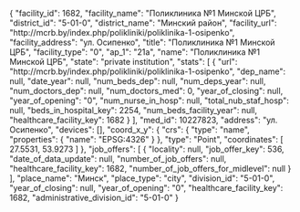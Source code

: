 {
    "facility_id": 1682,
    "facility_name": "Поликлиника №1 Минской ЦРБ",
    "district_id": "5-01-0",
    "district_name": "Минский район",
    "facility_url": "http:\/\/mcrb.by\/index.php\/polikliniki\/poliklinika-1-osipenko",
    "facility_address": "ул. Осипенко",
    "title": "Поликлиника №1 Минской ЦРБ",
    "facility_type": "0",
    "ap_1": "21а",
    "name": "Поликлиника №1 Минской ЦРБ",
    "state": "private institution",
    "stats": [
        {
            "url": "http:\/\/mcrb.by\/index.php\/polikliniki\/poliklinika-1-osipenko",
            "dep_name": null,
            "date_year": null,
            "num_beds_dep": null,
            "num_deps_year": null,
            "num_doctors_dep": null,
            "num_doctors_med": 0,
            "year_of_closing": null,
            "year_of_opening": "0",
            "num_nurse_in_hosp": null,
            "total_nub_staf_hosp": null,
            "beds_in_hospital_key": 2254,
            "num_beds_facility_year": null,
            "healthcare_facility_key": 1682
        }
    ],
    "med_id": 10227823,
    "address": "ул. Осипенко",
    "devices": [],
    "coord_x_y": {
        "crs": {
            "type": "name",
            "properties": {
                "name": "EPSG:4326"
            }
        },
        "type": "Point",
        "coordinates": [
            27.5531,
            53.9273
        ]
    },
    "job_offers": [
        {
            "locality": null,
            "job_offer_key": 536,
            "date_of_data_update": null,
            "number_of_job_offers": null,
            "healthcare_facility_key": 1682,
            "number_of_job_offers_for_midlevel": null
        }
    ],
    "place_name": "Минск",
    "place_type": "city",
    "division_id": "5-01-0",
    "year_of_closing": null,
    "year_of_opening": "0",
    "healthcare_facility_key": 1682,
    "administrative_division_id": "5-01-0"
}